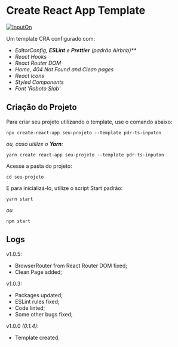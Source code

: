 # Create React App Template

[![InputOn](https://camo.githubusercontent.com/a2e91dcd290082c03abcce3c5d82b2676363ff29eb8c8fd2a1a7186b9248f161/68747470733a2f2f692e696d6775722e636f6d2f7a6237715048682e706e67)](http://inputon.com.br)

Um template CRA configurado com:

- _EditorConfig, **ESLint** e **Prettier** (padrão Airbnb)\*\*_
- _React Hooks_
- _React Router DOM_
- _Home, 404 Not Found and Clean pages_
- _React Icons_
- _Styled Components_
- _Font 'Roboto Slab'_

## Criação do Projeto

Para criar seu projeto utilizando o template, use o comando abaixo:

    npx create-react-app seu-projeto --template pdr-ts-inputon

_ou, caso utilize o **Yarn**:_

    yarn create react-app seu-projeto --template pdr-ts-inputon

Acesse a pasta do projeto:

    cd seu-projeto

E para inicializá-lo, utilize o script Start padrão:

    yarn start

_ou_

    npm start

## Logs

v1.0.5:

- BrowserRouter from React Router DOM fixed;
- Clean Page added;

v1.0.3:

- Packages updated;
- ESLint rules fixed;
- Code linted;
- Some other bugs fixed;

v1.0.0 _(0.1.4)_:

- Template created.
